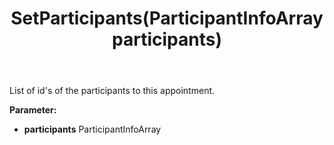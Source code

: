 ﻿---
uid: crmscript_ref_NSAppointmentEntity_SetParticipants
title: SetParticipants(ParticipantInfoArray participants)
intellisense: NSAppointmentEntity.SetParticipants
keywords: NSAppointmentEntity, GetParticipants
so.topic: reference
---

List of id's of the participants to this appointment.

**Parameter:** 
 - **participants** ParticipantInfoArray

